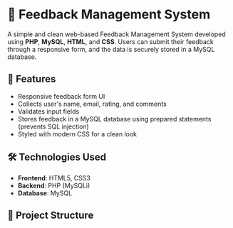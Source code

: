 # 📝 Feedback Management System

A simple and clean web-based Feedback Management System developed using **PHP**, **MySQL**, **HTML**, and **CSS**. Users can submit their feedback through a responsive form, and the data is securely stored in a MySQL database.

## 🚀 Features

- Responsive feedback form UI
- Collects user's name, email, rating, and comments
- Validates input fields
- Stores feedback in a MySQL database using prepared statements (prevents SQL injection)
- Styled with modern CSS for a clean look

## 🛠️ Technologies Used

- **Frontend**: HTML5, CSS3
- **Backend**: PHP (MySQLi)
- **Database**: MySQL

## 📁 Project Structure

